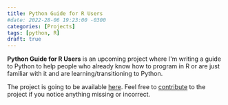 ```yaml
---
title: Python Guide for R Users
#date: 2022-28-06 19:23:00 -0300
categories: [Projects]
tags: [python, R]
draft: true
---
```


**Python Guide for R Users** is an upcoming project where I'm writing a guide to Python to help people who already know how to program in R or are just familiar with it and are learning/transitioning to Python.

The project is going to be available [here](https://devmedeiros.com/python-guide-r-users). Feel free to [contribute](https://github.com/devmedeiros/python-guide-r-users) to the project if you notice anything missing or incorrect.